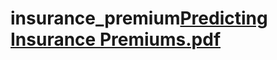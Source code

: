 # insurance_premium[Predicting Insurance Premiums.pdf](https://github.com/johntorfi/insurance_premium/files/11833567/Predicting.Insurance.Premiums.pdf)
